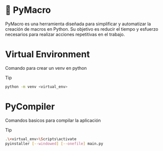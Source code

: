 # 🐍 PyMacro

PyMacro es una herramienta diseñada para simplificar y automatizar la creación
de macros en Python. Su objetivo es reducir el tiempo y esfuerzo necesarios para
realizar acciones repetitivas en el trabajo.

# Virtual Environment

Comando para crear un venv en python

>[!TIP]
>```bash
> python -m venv <virtual_env>
>```

# PyCompiler

Comandos basicos para compilar la aplicación

>[!TIP]
>```bash
> .\<virtual_env>\Scripts\activate 
> pyinstaller [--windowed] [--onefile] main.py
>```